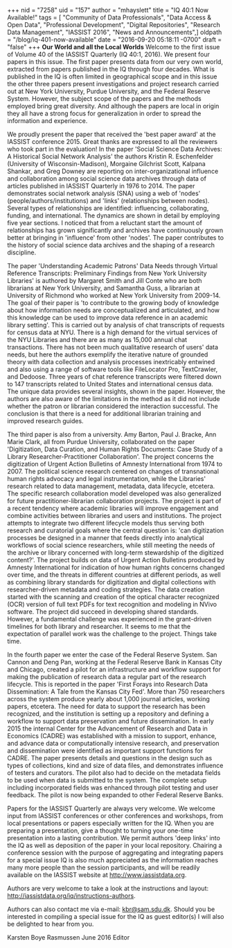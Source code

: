+++
nid = "7258"
uid = "157"
author = "mhayslett"
title = "IQ 40:1 Now Available!"
tags = [ "Community of Data Professionals", "Data Access & Open Data", "Professional Development", "Digital Repositories", "Research Data Management", "IASSIST 2016", "News and Announcements",]
oldpath = "/blog/iq-401-now-available"
date = "2016-09-20 05:18:11 -0700"
draft = "false"
+++
**Our World and all the Local Worlds**
Welcome to the first issue of Volume 40 of the IASSIST
Quarterly (IQ 40:1, 2016). We present four papers in this issue.
The first paper presents data from our very own world,
extracted from papers published in the IQ through four
decades. What is published in the IQ is often limited in
geographical scope and in this issue the other three papers
present investigations and project research carried out at
New York University, Purdue University, and the Federal
Reserve System. However, the subject scope of the papers
and the methods employed bring great diversity. And
although the papers are local in origin they all have a strong
focus for generalization in order to spread the information
and experience.


We proudly present the paper that received the 'best
paper award' at the IASSIST conference 2015. Great thanks
are expressed to all the reviewers who took part in the
evaluation! In the paper 'Social Science Data Archives: A
Historical Social Network Analysis' the authors Kristin R.
Eschenfelder (University of Wisconsin-Madison), Morgaine
Gilchrist Scott, Kalpana Shankar, and Greg Downey
are reporting on inter-organizational influence and
collaboration among social science data archives through
data of articles published in IASSIST Quarterly in 1976
to 2014. The paper demonstrates social network analysis
(SNA) using a web of 'nodes' (people/authors/institutions)
and 'links' (relationships between nodes). Several types
of relationships are identified: influencing, collaborating,
funding, and international. The dynamics are shown in
detail by employing five year sections. I noticed that from
a reluctant start the amount of relationships has grown
significantly and archives have continuously grown better
at bringing in 'influence' from other 'nodes'. The paper
contributes to the history of social science data archives and
the shaping of a research discipline.


The paper 'Understanding Academic Patrons' Data Needs
through Virtual Reference Transcripts: Preliminary Findings
from New York University Libraries' is authored by Margaret
Smith and Jill Conte who are both librarians at New York
University, and Samantha Guss, a librarian at University
of Richmond who worked at New York University from
2009-14. The goal of their paper is 'to contribute to the
growing body of knowledge about how information
needs are conceptualized and articulated, and how this
knowledge can be used to improve data reference in an
academic library setting'. This is carried out by analysis of
chat transcripts of requests for census data at NYU. There is
a high demand for the virtual services of the NYU Libraries
and there are as many as 15,000 annual chat transactions.
There has not been much qualitative research of users'
data needs, but here the authors exemplify the iterative
nature of grounded theory with data collection and analysis
processes inextricably entwined and also using a range of
software tools like FileLocator Pro, TextCrawler, and Dedoose.
Three years of chat reference transcripts were filtered down
to 147 transcripts related to United States and international
census data. The unique data provides several insights,
shown in the paper. However, the authors are also aware of
the limitations in the method as it did not include whether
the patron or librarian considered the interaction successful.
The conclusion is that there is a need for additional librarian
training and improved research guides.


The third paper is also from a university. Amy Barton, Paul
J. Bracke, Ann Marie Clark, all from Purdue University,
collaborated on the paper 'Digitization, Data Curation,
and Human Rights Documents: Case Study of a Library
Researcher-Practitioner Collaboration'. The project
concerns the digitization of Urgent Action Bulletins of
Amnesty International from 1974 to 2007. The political
science research centered on changes of transnational
human rights advocacy and legal instrumentation, while
the Libraries' research related to data management,
metadata, data lifecycle, etcetera. The specific research
collaboration model developed was also generalized for
future practitioner-librarian collaboration projects. The
project is part of a recent tendency where academic
libraries will improve engagement and combine activities
between libraries and users and institutions. The project
attempts to integrate two different lifecycle models thus
serving both research and curatorial goals where the
central question is: 'can digitization processes be designed
in a manner that feeds directly into analytical workflows
of social science researchers, while still meeting the
needs of the archive or library concerned with long-term
stewardship of the digitized content?'. The project builds
on data of Urgent Action Bulletins produced by Amnesty
International for indication of how human rights concerns
changed over time, and the threats in different countries
at different periods, as well as combining library standards
for digitization and digital collections with researcher-driven
metadata and coding strategies. The data creation
started with the scanning and creation of the optical
character recognized (OCR) version of full text PDFs for text
recognition and modeling in NVivo software. The project
did succeed in developing shared standards. However, a
fundamental challenge was experienced in the grant-driven
timelines for both library and researcher. It seems to me that
the expectation of parallel work was the challenge to the
project. Things take time.


In the fourth paper we enter the case of the Federal Reserve
System. San Cannon and Deng Pan, working at the Federal
Reserve Bank in Kansas City and Chicago, created a pilot
for an infrastructure and workflow support for making the
publication of research data a regular part of the research
lifecycle. This is reported in the paper 'First Forays into
Research Data Dissemination: A Tale from the Kansas City
Fed'. More than 750 researchers across the system produce
yearly about 1,000 journal articles, working papers, etcetera.
The need for data to support the research has been
recognized, and the institution is setting up a repository
and defining a workflow to support data preservation
and future dissemination. In early 2015 the internal Center
for the Advancement of Research and Data in Economics
(CADRE) was established with a mission to support, enhance,
and advance data or computationally intensive research,
and preservation and dissemination were identified as
important support functions for CADRE. The paper presents
details and questions in the design such as types of
collections, kind and size of data files, and demonstrates
influence of testers and curators. The pilot also had to
decide on the metadata fields to be used when data is
submitted to the system. The complete setup including
incorporated fields was enhanced through pilot testing and
user feedback. The pilot is now being expanded to other
Federal Reserve Banks.


Papers for the IASSIST Quarterly are always very welcome.
We welcome input from IASSIST conferences or other
conferences and workshops, from local presentations or
papers especially written for the IQ. When you are preparing
a presentation, give a thought to turning your one-time
presentation into a lasting contribution. We permit authors
'deep links' into the IQ as well as deposition of the paper in
your local repository. Chairing a conference session with
the purpose of aggregating and integrating papers for a
special issue IQ is also much appreciated as the information
reaches many more people than the session participants,
and will be readily available on the IASSIST website at
http://www.iassistdata.org.


Authors are very welcome to take a look at the instructions
and layout: http://iassistdata.org/iq/instructions-authors.

Authors can also contact me via e-mail: kbr@sam.sdu.dk.
Should you be interested in compiling a special issue for
the IQ as guest editor(s) I will also be delighted to hear
from you.


Karsten Boye Rasmussen
June 2016
Editor
